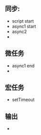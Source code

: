 ## 同步:
- script start
- async1 start
- async2
- 

## 微任务
- async1 end
- 

## 宏任务
- setTimeout

## 输出
- 